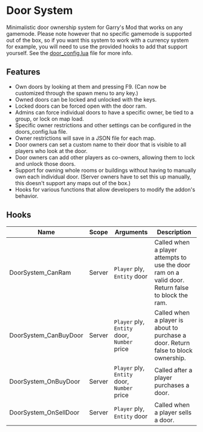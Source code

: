# Door System
Minimalistic door ownership system for Garry's Mod that works on any gamemode. Please note however that no specific gamemode is supported out of the box, so if you want this system to work with a currency system for example, you will need to use the provided hooks to add that support yourself. See the [door_config.lua](lua/autorun/doors_config.lua) file for more info.

## Features
- Own doors by looking at them and pressing F9. (Can now be customized through the spawn menu to any key.)
- Owned doors can be locked and unlocked with the keys.
- Locked doors can be forced open with the door ram.
- Admins can force individual doors to have a specific owner, be tied to a group, or lock on map load.
- Specific owner restrictions and other settings can be configured in the doors_config.lua file.
- Owner restrictions will save in a JSON file for each map.
- Door owners can set a custom name to their door that is visible to all players who look at the door.
- Door owners can add other players as co-owners, allowing them to lock and unlock those doors.
- Support for owning whole rooms or buildings without having to manually own each individual door. (Server owners have to set this up manually, this doesn't support any maps out of the box.)
- Hooks for various functions that allow developers to modify the addon's behavior.

## Hooks
|Name|Scope|Arguments|Description|
|----|-----|---------|-----------|
|DoorSystem_CanRam|Server|`Player` ply, `Entity` door|Called when a player attempts to use the door ram on a valid door. Return false to block the ram.|
|DoorSystem_CanBuyDoor|Server|`Player` ply, `Entity` door, `Number` price|Called when a player is about to purchase a door. Return false to block ownership.|
|DoorSystem_OnBuyDoor|Server|`Player` ply, `Entity` door, `Number` price|Called after a player purchases a door.|
|DoorSystem_OnSellDoor|Server|`Player` ply, `Entity` door|Called when a player sells a door.|

